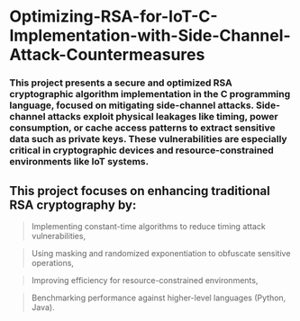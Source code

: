 # Optimizing-RSA-for-IoT-C-Implementation-with-Side-Channel-Attack-Countermeasures
### This project presents a secure and optimized RSA cryptographic algorithm implementation in the C programming language, focused on mitigating side-channel attacks. Side-channel attacks exploit physical leakages like timing, power consumption, or     cache access patterns to extract sensitive data such as private keys. These vulnerabilities are especially critical in cryptographic devices and resource-constrained environments like IoT systems.

## This project focuses on enhancing traditional RSA cryptography by:

  >Implementing constant-time algorithms to reduce timing attack vulnerabilities,

  >Using masking and randomized exponentiation to obfuscate sensitive operations,

  >Improving efficiency for resource-constrained environments,

  >Benchmarking performance against higher-level languages (Python, Java).

